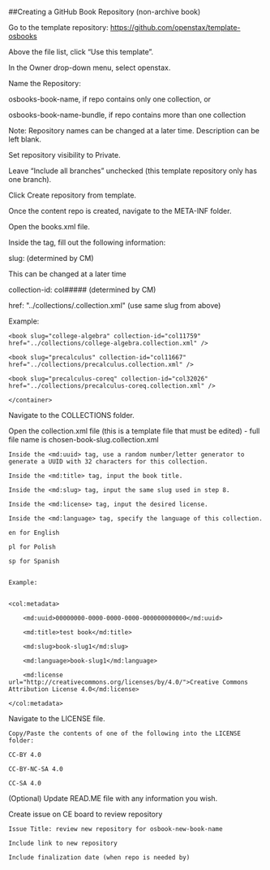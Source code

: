 ##Creating a GitHub Book Repository (non-archive book)


Go to the template repository: https://github.com/openstax/template-osbooks

Above the file list, click “Use this template”.


In the Owner drop-down menu, select openstax.

Name the Repository:

osbooks-book-name, if repo contains only one collection, or

osbooks-book-name-bundle, if repo contains more than one collection

Note: Repository names can be changed at a later time. Description can be left blank.

Set repository visibility to Private.

Leave “Include all branches” unchecked (this template repository only has one branch).

Click Create repository from template.

Once the content repo is created, navigate to the META-INF folder.

Open the books.xml file.

Inside the <book/> tag, fill out the following information: 

slug: (determined by CM)

This can be changed at a later time

collection-id: col##### (determined by CM)

href: "../collections/<slug>.collection.xml" (use same slug from above)

Example:

<container xmlns="https://openstax.org/namespaces/book-container" version="1">
    
    <book slug="college-algebra" collection-id="col11759" href="../collections/college-algebra.collection.xml" />
    
    <book slug="precalculus" collection-id="col11667" href="../collections/precalculus.collection.xml" />
    
    <book slug="precalculus-coreq" collection-id="col32026" href="../collections/precalculus-coreq.collection.xml" />

    </container>

Navigate to the COLLECTIONS folder.
    
Open the collection.xml file (this is a template file that must be edited) - full file name is chosen-book-slug.collection.xml

    Inside the <md:uuid> tag, use a random number/letter generator to generate a UUID with 32 characters for this collection. 

    Inside the <md:title> tag, input the book title.

    Inside the <md:slug> tag, input the same slug used in step 8. 

    Inside the <md:license> tag, input the desired license.

    Inside the <md:language> tag, specify the language of this collection.

    en for English

    pl for Polish

    sp for Spanish


    Example:


    <col:metadata>
    
        <md:uuid>00000000-0000-0000-0000-000000000000</md:uuid>
    
        <md:title>test book</md:title>
    
        <md:slug>book-slug1</md:slug>
    
        <md:language>book-slug1</md:language>
    
        <md:license url="http://creativecommons.org/licenses/by/4.0/">Creative Commons Attribution License 4.0</md:license>
  
    </col:metadata>


 Navigate to the LICENSE file. 

    Copy/Paste the contents of one of the following into the LICENSE folder:

    CC-BY 4.0

    CC-BY-NC-SA 4.0

    CC-SA 4.0
    

(Optional) Update READ.ME file with any information you wish.

 Create issue on CE board to review repository

    Issue Title: review new repository for osbook-new-book-name

    Include link to new repository

    Include finalization date (when repo is needed by)
